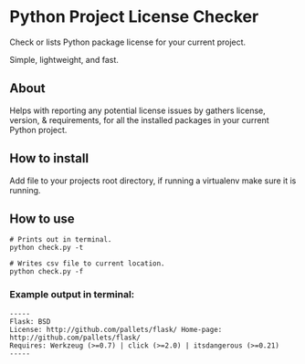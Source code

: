# Python Project License Checker
Check or lists Python package license for your current project.

Simple, lightweight, and fast.

## About
Helps with reporting any potential license issues by gathers license, version, & requirements, for all the installed packages in your current Python project.


## How to install
Add file to your projects root directory, if running a virtualenv make sure it is running. 

## How to use

```
# Prints out in terminal.
python check.py -t

# Writes csv file to current location.
python check.py -f

```

### Example output in terminal:
```
-----
Flask: BSD
License: http://github.com/pallets/flask/ Home-page: http://github.com/pallets/flask/
Requires: Werkzeug (>=0.7) | click (>=2.0) | itsdangerous (>=0.21)
-----
```
